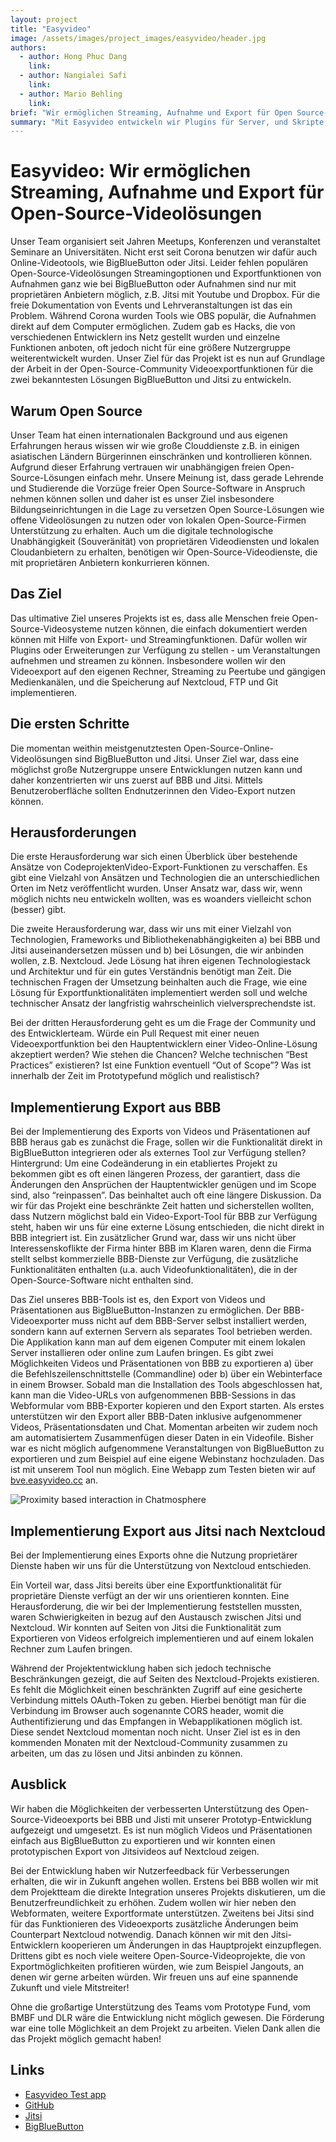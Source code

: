 ```yaml
---
layout: project
title: "Easyvideo"
image: /assets/images/project_images/easyvideo/header.jpg
authors:
  - author: Hong Phuc Dang
    link:
  - author: Nangialei Safi
    link:
  - author: Mario Behling
    link:
brief: "Wir ermöglichen Streaming, Aufnahme und Export für Open Source-Videolösungen."
summary: "Mit Easyvideo entwickeln wir Plugins für Server, und Skripte, um Aufnahme- und Export-Funktionen in BBB und Jitsi nachzurüsten und den Endnutzer\\*innen zur Verfügung zu stellen."
---
```


# Easyvideo: Wir ermöglichen Streaming, Aufnahme und Export für Open-Source-Videolösungen

Unser Team organisiert seit Jahren Meetups, Konferenzen und veranstaltet Seminare an Universitäten. Nicht erst seit Corona benutzen wir dafür auch Online-Videotools, wie BigBlueButton oder Jitsi. Leider fehlen populären Open-Source-Videolösungen Streamingoptionen und Exportfunktionen von Aufnahmen ganz wie bei BigBlueButton oder Aufnahmen sind nur mit proprietären Anbietern möglich, z.B. Jitsi mit Youtube und Dropbox. Für die freie Dokumentation von Events und Lehrveranstaltungen ist das ein Problem. Während Corona wurden Tools wie OBS populär, die Aufnahmen direkt auf dem Computer ermöglichen. Zudem gab es Hacks, die von verschiedenen Entwicklern ins Netz gestellt wurden und einzelne Funktionen anboten, oft jedoch nicht für eine größere Nutzergruppe weiterentwickelt wurden. Unser Ziel für das Projekt ist es nun auf Grundlage der Arbeit in der Open-Source-Community Videoexportfunktionen für die zwei bekanntesten Lösungen BigBlueButton und Jitsi zu entwickeln.


## Warum Open Source

Unser Team hat einen internationalen Background und aus eigenen Erfahrungen heraus wissen wir wie große Clouddienste z.B. in einigen asiatischen Ländern Bürgerinnen einschränken und kontrollieren können. Aufgrund dieser Erfahrung vertrauen wir unabhängigen freien Open-Source-Lösungen einfach mehr. Unsere Meinung ist, dass gerade Lehrende und Studierende die Vorzüge freier Open Source-Software in Anspruch nehmen können sollen und daher ist es unser Ziel insbesondere Bildungseinrichtungen in die Lage zu versetzen Open Source-Lösungen wie offene Videolösungen zu nutzen oder von lokalen Open-Source-Firmen Unterstützung zu erhalten. Auch um die digitale technologische Unabhängigkeit (Souveränität) von proprietären Videodiensten und lokalen Cloudanbietern zu erhalten, benötigen wir Open-Source-Videodienste, die mit proprietären Anbietern konkurrieren können.


## Das Ziel

Das ultimative Ziel unseres Projekts ist es, dass alle Menschen freie Open-Source-Videosysteme nutzen können, die einfach dokumentiert werden können mit Hilfe von Export- und Streamingfunktionen. Dafür wollen wir Plugins oder Erweiterungen zur Verfügung zu stellen - um Veranstaltungen aufnehmen und streamen zu können. Insbesondere wollen wir den Videoexport auf den eigenen Rechner, Streaming zu Peertube und gängigen Medienkanälen, und die Speicherung auf Nextcloud, FTP und Git implementieren.


## Die ersten Schritte

Die momentan weithin meistgenutztesten Open-Source-Online-Videolösungen sind BigBlueButton und Jitsi. Unser Ziel war, dass eine möglichst große Nutzergruppe unsere Entwicklungen nutzen kann und daher konzentrierten wir uns zuerst auf BBB und Jitsi. Mittels Benutzeroberfläche sollten Endnutzerinnen den Video-Export nutzen können.


## Herausforderungen

Die erste Herausforderung war sich einen Überblick über bestehende Ansätze von CodeprojektenVideo-Export-Funktionen zu verschaffen. Es gibt eine Vielzahl von Ansätzen und Technologien die an unterschiedlichen Orten im Netz veröffentlicht wurden. Unser Ansatz war, dass wir, wenn möglich nichts neu entwickeln wollten, was es woanders vielleicht schon (besser) gibt. 

Die zweite Herausforderung war, dass wir uns mit einer Vielzahl von Technologien, Frameworks und Bibliothekenabhängigkeiten a) bei BBB und Jitsi auseinandersetzen müssen und b) bei Lösungen, die wir anbinden wollen, z.B. Nextcloud. Jede Lösung hat ihren eigenen Technologiestack und Architektur und für ein gutes Verständnis benötigt man Zeit. Die technischen Fragen der Umsetzung beinhalten auch die Frage, wie eine Lösung für Exportfunktionalitäten implementiert werden soll und welche technischer Ansatz der langfristig wahrscheinlich vielversprechendste ist. 

Bei der dritten Herausforderung geht es um die Frage der Community und des Entwicklerteam. Würde ein Pull Request mit einer neuen Videoexportfunktion bei den Hauptentwicklern einer Video-Online-Lösung akzeptiert werden? Wie stehen die Chancen? Welche technischen “Best Practices” existieren? Ist eine Funktion eventuell “Out of Scope”? Was ist innerhalb der Zeit im Prototypefund möglich und realistisch?


## Implementierung Export aus BBB

Bei der Implementierung des Exports von Videos und Präsentationen auf BBB heraus gab es zunächst die Frage, sollen wir die Funktionalität direkt in BigBlueButton integrieren oder als externes Tool zur Verfügung stellen? Hintergrund: Um eine Codeänderung in ein etabliertes Projekt zu bekommen gibt es oft einen längeren Prozess, der garantiert, dass die Änderungen den Ansprüchen der Hauptentwickler genügen und im Scope sind, also “reinpassen”. Das beinhaltet auch oft eine längere Diskussion. Da wir für das Projekt eine beschränkte Zeit hatten und sicherstellen wollten, dass Nutzern möglichst bald ein Video-Export-Tool für BBB zur Verfügung steht, haben wir uns für eine externe Lösung entschieden, die nicht direkt in BBB integriert ist. Ein zusätzlicher Grund war, dass wir uns nicht über Interessenskoflikte der Firma hinter BBB im Klaren waren, denn die Firma stellt selbst kommerzielle BBB-Dienste zur Verfügung, die zusätzliche Funktionalitäten enthalten (u.a. auch Videofunktionalitäten), die in der Open-Source-Software nicht enthalten sind.

Das Ziel unseres BBB-Tools ist es, den Export von Videos und Präsentationen aus BigBlueButton-Instanzen zu ermöglichen. Der BBB-Videoexporter muss nicht auf dem BBB-Server selbst installiert werden, sondern kann auf externen Servern als separates Tool betrieben werden. Die Applikation kann man auf dem eigenen Computer mit einem lokalen Server installieren oder online zum Laufen bringen. Es gibt zwei Möglichkeiten Videos und Präsentationen von BBB zu exportieren a) über die Befehlszeilenschnittstelle (Commandline) oder b) über ein Webinterface in einem Browser. Sobald man die Installation des Tools abgeschlossen hat, kann man die Video-URLs von aufgenommenen BBB-Sessions in das Webformular vom BBB-Exporter kopieren und den Export starten. Als erstes unterstützen wir den Export aller BBB-Daten inklusive aufgenommener Videos, Präsentationsdaten und Chat. Momentan arbeiten wir zudem noch am automatisiertem Zusammenfügen dieser Daten in ein Videofile. Bisher war es nicht möglich aufgenommene Veranstaltungen von BigBlueButton zu exportieren und zum Beispiel auf eine eigene Webinstanz hochzuladen. Das ist mit unserem Tool nun möglich. Eine Webapp zum Testen bieten wir auf [bve.easyvideo.cc](http://bve.easyvideo.cc) an.

![Proximity based interaction in Chatmosphere](/assets/images/project_images/easyvideo/easyvideo_bbbexporter.png)


## Implementierung Export aus Jitsi nach Nextcloud

Bei der Implementierung eines Exports ohne die Nutzung proprietärer Dienste haben wir uns für die Unterstützung von Nextcloud entschieden. 

Ein Vorteil war, dass Jitsi bereits über eine Exportfunktionalität für proprietäre Dienste verfügt an der wir uns orientieren konnten. Eine Herausforderung, die wir bei der Implementierung feststellen mussten, waren Schwierigkeiten in bezug auf den Austausch zwischen Jitsi und Nextcloud. Wir konnten auf Seiten von Jitsi die Funktionalität zum Exportieren von Videos erfolgreich implementieren und auf einem lokalen Rechner zum Laufen bringen.

Während der Projektentwicklung haben sich jedoch technische Beschränkungen gezeigt, die auf Seiten des Nextcloud-Projekts existieren. Es fehlt die Möglichkeit einen beschränkten Zugriff auf eine gesicherte Verbindung mittels OAuth-Token zu geben. Hierbei benötigt man für die Verbindung im Browser auch sogenannte CORS header, womit die Authentifizierung und das Empfangen in Webapplikationen möglich ist. Diese sendet Nextcloud momentan noch nicht. Unser Ziel ist es in den kommenden Monaten mit der Nextcloud-Community zusammen zu arbeiten, um das zu lösen und Jitsi anbinden zu können. 


## Ausblick

Wir haben die Möglichkeiten der verbesserten Unterstützung des Open-Source-Videoexports bei BBB und Jisti mit unserer Prototyp-Entwicklung aufgezeigt und umgesetzt. Es ist nun möglich Videos und Präsentationen einfach aus BigBlueButton zu exportieren und wir konnten einen prototypischen Export von Jitsivideos auf Nextcloud zeigen.

Bei der Entwicklung haben wir Nutzerfeedback für Verbesserungen erhalten, die wir in Zukunft angehen wollen. Erstens bei BBB wollen wir mit dem Projektteam die direkte Integration unseres Projekts diskutieren, um die Benutzerfreundlichkeit zu erhöhen. Zudem wollen wir hier neben den Webformaten, weitere Exportformate unterstützen. Zweitens bei Jitsi sind für das Funktionieren des Videoexports zusätzliche Änderungen beim Counterpart Nextcloud notwendig. Danach können wir mit den Jitsi-Entwicklern kooperieren um Änderungen in das Hauptprojekt einzupflegen. Drittens gibt es noch viele weitere Open-Source-Videoprojekte, die von Exportmöglichkeiten profitieren würden, wie zum Beispiel Jangouts, an denen wir gerne arbeiten würden. Wir freuen uns auf eine spannende Zukunft und viele Mitstreiter!

Ohne die großartige Unterstützung des Teams vom Prototype Fund, vom BMBF und DLR wäre die Entwicklung nicht möglich gewesen. Die Förderung war eine tolle Möglichkeit an dem Projekt zu arbeiten. Vielen Dank allen die das Projekt möglich gemacht haben!


## Links

* [Easyvideo Test app](http://bve.easyvideo.cc)
* [GitHub](https://github.com/easyvideo) 
* [Jitsi](https://meet.jit.si) 
* [BigBlueButton](https://bigbluebutton.org) 
